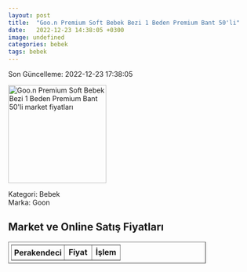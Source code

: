 ```yaml
---
layout: post
title:  "Goo.n Premium Soft Bebek Bezi 1 Beden Premium Bant 50'li"
date:   2022-12-23 14:38:05 +0300
image: undefined
categories: bebek
tags: bebek
---
```


Son Güncelleme: 2022-12-23 17:38:05

<img src="undefined" width="200" alt="Goo.n Premium Soft Bebek Bezi 1 Beden Premium Bant 50'li market fiyatları" />

Kategori: Bebek
<br />
Marka: Goon

<h2>Market ve Online Satış Fiyatları</h2>

<table border="1" style="padding: 5px;width:80%;">
  <tr>
    <td style="padding: 5px;"><strong>Perakendeci</strong></td>
    <td><strong>Fiyat</strong></td>
    <td><strong>İşlem</strong></td>
  </tr>
  
</table>
